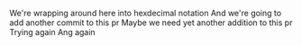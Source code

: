 We're wrapping around here into hexdecimal notation
And we're going to add another commit to this pr
Maybe we need yet another addition to this pr
Trying again
Ang again
